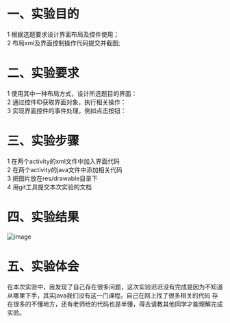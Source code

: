 # 一、实验目的
1 根据选题要求设计界面布局及控件使用；  
2 布局xml及界面控制操作代码提交并截图;  

# 二、实验要求
1 使用其中一种布局方式，设计所选题目的界面：  
2 通过控件ID获取界面对象，执行相关操作：  
3 实现界面控件的事件处理，例如点击按钮：  

# 三、实验步骤
 1 在两个activity的xml文件中加入界面代码  
 2 在两个activity的java文件中添加相关代码  
 3 把图片放在res/drawable目录下  
 4 用git工具提交本次实验的文档  
 
 # 四、实验结果
 ![image](https://github.com/Im-a-programmer/android-labs-2018/blob/master/com1614080901140/10.jpg)
 
 
 # 五、实验体会
  在本次实验中，我发现了自己存在很多问题，这次实验迟迟没有完成是因为不知道从哪里下手，其实java我们没有这一门课程。自己在网上找了很多相关的代码
   存在很多的不懂地方，还有老师给的代码也是半懂，得去请教其他同学才能理解完成实验。
